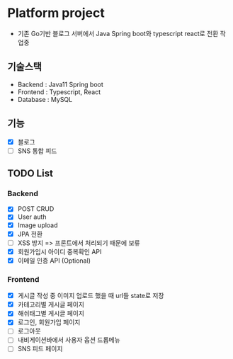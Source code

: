 # Platform project
- 기존 Go기반 블로그 서버에서 Java Spring boot와 typescript react로 전환 작업중

## 기술스택
- Backend : Java11 Spring boot
- Frontend : Typescript, React
- Database : MySQL

## 기능
- [X] 블로그
- [ ] SNS 통합 피드

## TODO List
### Backend
- [x] POST CRUD 
- [x] User auth
- [x] Image upload
- [x] JPA 전환
- [ ] XSS 방지 => 프론트에서 처리되기 때문에 보류
- [x] 회원가입시 아이디 중복확인 API
- [x] 이메일 인증 API (Optional)

### Frontend
- [X] 게시글 작성 중 이미지 업로드 했을 때 url들 state로 저장
- [X] 카테고리별 게시글 페이지 
- [X] 해쉬태그별 게시글 페이지
- [X] 로그인, 회원가입 페이지
- [ ] 로그아웃
- [ ] 내비게이션바에서 사용자 옵션 드롭메뉴
- [ ] SNS 피드 페이지

